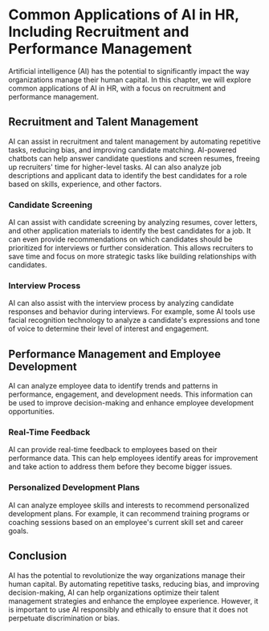 Common Applications of AI in HR, Including Recruitment and Performance Management
=========================================================================================================================================

Artificial intelligence (AI) has the potential to significantly impact the way organizations manage their human capital. In this chapter, we will explore common applications of AI in HR, with a focus on recruitment and performance management.

Recruitment and Talent Management
---------------------------------

AI can assist in recruitment and talent management by automating repetitive tasks, reducing bias, and improving candidate matching. AI-powered chatbots can help answer candidate questions and screen resumes, freeing up recruiters' time for higher-level tasks. AI can also analyze job descriptions and applicant data to identify the best candidates for a role based on skills, experience, and other factors.

### Candidate Screening

AI can assist with candidate screening by analyzing resumes, cover letters, and other application materials to identify the best candidates for a job. It can even provide recommendations on which candidates should be prioritized for interviews or further consideration. This allows recruiters to save time and focus on more strategic tasks like building relationships with candidates.

### Interview Process

AI can also assist with the interview process by analyzing candidate responses and behavior during interviews. For example, some AI tools use facial recognition technology to analyze a candidate's expressions and tone of voice to determine their level of interest and engagement.

Performance Management and Employee Development
-----------------------------------------------

AI can analyze employee data to identify trends and patterns in performance, engagement, and development needs. This information can be used to improve decision-making and enhance employee development opportunities.

### Real-Time Feedback

AI can provide real-time feedback to employees based on their performance data. This can help employees identify areas for improvement and take action to address them before they become bigger issues.

### Personalized Development Plans

AI can analyze employee skills and interests to recommend personalized development plans. For example, it can recommend training programs or coaching sessions based on an employee's current skill set and career goals.

Conclusion
----------

AI has the potential to revolutionize the way organizations manage their human capital. By automating repetitive tasks, reducing bias, and improving decision-making, AI can help organizations optimize their talent management strategies and enhance the employee experience. However, it is important to use AI responsibly and ethically to ensure that it does not perpetuate discrimination or bias.
